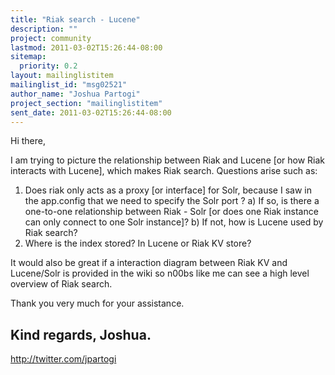 ```yaml
---
title: "Riak search - Lucene"
description: ""
project: community
lastmod: 2011-03-02T15:26:44-08:00
sitemap:
  priority: 0.2
layout: mailinglistitem
mailinglist_id: "msg02521"
author_name: "Joshua Partogi"
project_section: "mailinglistitem"
sent_date: 2011-03-02T15:26:44-08:00
---
```



Hi there,

I am trying to picture the relationship between Riak and Lucene [or
how Riak interacts with Lucene], which makes Riak search. Questions
arise such as:

1. Does riak only acts as a proxy [or interface] for Solr, because I
saw in the app.config that we need to specify the Solr port ?
 a) If so, is there a one-to-one relationship between Riak - Solr
[or does one Riak instance can only connect to one Solr instance]?
 b) If not, how is Lucene used by Riak search?
2. Where is the index stored? In Lucene or Riak KV store?

It would also be great if a interaction diagram between Riak KV and
Lucene/Solr is provided in the wiki so n00bs like me can see a high
level overview of Riak search.


Thank you very much for your assistance.

Kind regards,
Joshua.
-- 
http://twitter.com/jpartogi

